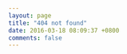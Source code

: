 ```yaml
---
layout: page
title: "404 not found"
date: 2016-03-18 08:09:37 +0800
comments: false
---
```


<script type="text/javascript" src="http://www.qq.com/404/search_children.js" charset="utf-8" homePageUrl="http://acodingprince.github.io" homePageName="回到我的主页"></script>